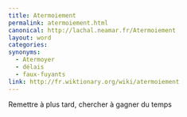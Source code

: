 ```yaml
---
title: Atermoiement
permalink: atermoiement.html
canonical: http://lachal.neamar.fr/Atermoiement
layout: word
categories:
synonyms:
  - Atermoyer
  - délais
  - faux-fuyants
link: http://fr.wiktionary.org/wiki/atermoiement
---
```


Remettre à plus tard, chercher à gagner du temps

